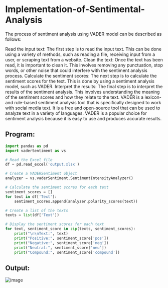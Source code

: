 # Implementation-of-Sentimental-Analysis
The process of sentiment analysis using VADER model can be described as follows:

Read the input text: The first step is to read the input text. This can be done using a variety of methods, such as reading a file, receiving input from a user, or scraping text from a website.
Clean the text: Once the text has been read, it is important to clean it. This involves removing any punctuation, stop words, or other noise that could interfere with the sentiment analysis process.
Calculate the sentiment scores: The next step is to calculate the sentiment scores for the text. This is done by using a sentiment analysis model, such as VADER.
Interpret the results: The final step is to interpret the results of the sentiment analysis. This involves understanding the meaning of the sentiment scores and how they relate to the text.
VADER is a lexicon- and rule-based sentiment analysis tool that is specifically designed to work with social media text. It is a free and open-source tool that can be used to analyze text in a variety of languages. VADER is a popular choice for sentiment analysis because it is easy to use and produces accurate results.

## Program:
```python
import pandas as pd
import vaderSentiment as vs

# Read the Excel file
df = pd.read_excel('output.xlsx')

# Create a VADERSentiment object
analyzer = vs.vaderSentiment.SentimentIntensityAnalyzer()

# Calculate the sentiment scores for each text
sentiment_scores = []
for text in df['Text']:
    sentiment_scores.append(analyzer.polarity_scores(text))

# Create a list of the texts
texts = list(df['Text'])

# Display the sentiment scores for each text
for text, sentiment_score in zip(texts, sentiment_scores):
    print("\n\nText:", text)
    print("Positive:", sentiment_score['pos'])
    print("Negative:", sentiment_score['neg'])
    print("Neutral:", sentiment_score['neu'])
    print("Compound:", sentiment_score['compound'])
```

## Output:
![image](https://github.com/Harshini1331/Implementation-of-Sentimental-Analysis/assets/75235554/2b7a48e9-d98f-4d5c-bb1f-c793a7469021)
